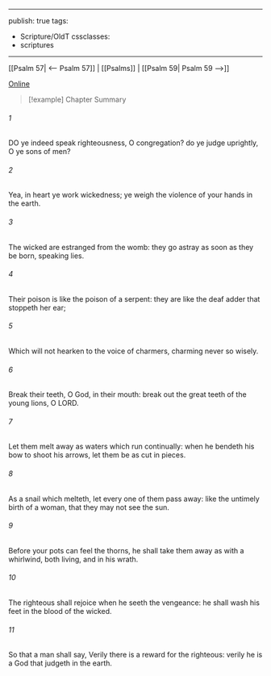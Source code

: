 

---
publish: true
tags:
  - Scripture/OldT
cssclasses:
  - scriptures
---
[[Psalm 57| <-- Psalm 57]] | [[Psalms]] | [[Psalm 59| Psalm 59 -->]]

[Online](https://churchofjesuschrist.org/study/scriptures/ot/ps/58?lang=eng)

>[!example] Chapter Summary
>
###### 1
DO ye indeed speak righteousness, O congregation?  do ye judge uprightly, O ye sons of men?
###### 2
Yea, in heart ye work wickedness; ye weigh the violence of your hands in the earth.
###### 3
The wicked are estranged from the womb: they go astray as soon as they be born, speaking lies.
###### 4
Their poison is like the poison of a serpent: they are like the deaf adder that stoppeth her ear;
###### 5
Which will not hearken to the voice of charmers, charming never so wisely.
###### 6
Break their teeth, O God, in their mouth: break out the great teeth of the young lions, O LORD.
###### 7
Let them melt away as waters which run continually: when he bendeth his bow to shoot his arrows, let them be as cut in pieces.
###### 8
As a snail which melteth, let every one of them pass away: like the untimely birth of a woman, that they may not see the sun.
###### 9
Before your pots can feel the thorns, he shall take them away as with a whirlwind, both living, and in his wrath.
###### 10
The righteous shall rejoice when he seeth the vengeance: he shall wash his feet in the blood of the wicked.
###### 11
So that a man shall say, Verily there is a reward for the righteous: verily he is a God that judgeth in the earth.



